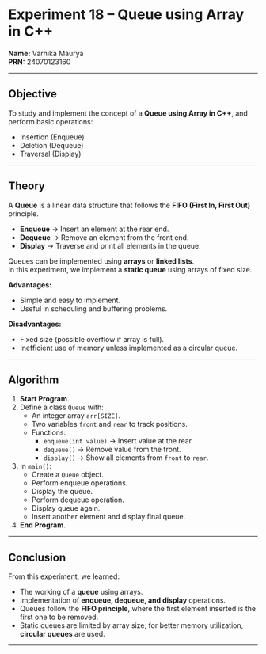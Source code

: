 # Experiment 18 – Queue using Array in C++

**Name:** Varnika Maurya  
**PRN:** 24070123160  

---

##  Objective
To study and implement the concept of a **Queue using Array in C++**, and perform basic operations:  
- Insertion (Enqueue)  
- Deletion (Dequeue)  
- Traversal (Display)  

---

##  Theory
A **Queue** is a linear data structure that follows the **FIFO (First In, First Out)** principle.  
- **Enqueue** → Insert an element at the rear end.  
- **Dequeue** → Remove an element from the front end.  
- **Display** → Traverse and print all elements in the queue.  

Queues can be implemented using **arrays** or **linked lists**.  
In this experiment, we implement a **static queue** using arrays of fixed size.  

**Advantages:**
- Simple and easy to implement.  
- Useful in scheduling and buffering problems.  

**Disadvantages:**
- Fixed size (possible overflow if array is full).  
- Inefficient use of memory unless implemented as a circular queue.  

---

##  Algorithm

1. **Start Program**.  
2. Define a class `Queue` with:  
   - An integer array `arr[SIZE]`.  
   - Two variables `front` and `rear` to track positions.  
   - Functions:  
     - `enqueue(int value)` → Insert value at the rear.  
     - `dequeue()` → Remove value from the front.  
     - `display()` → Show all elements from `front` to `rear`.  
3. In `main()`:  
   - Create a `Queue` object.  
   - Perform enqueue operations.  
   - Display the queue.  
   - Perform dequeue operation.  
   - Display queue again.  
   - Insert another element and display final queue.  
4. **End Program**.  

---

##  Conclusion
From this experiment, we learned:  
- The working of a **queue** using arrays.  
- Implementation of **enqueue, dequeue, and display** operations.  
- Queues follow the **FIFO principle**, where the first element inserted is the first one to be removed.  
- Static queues are limited by array size; for better memory utilization, **circular queues** are used.  

---
